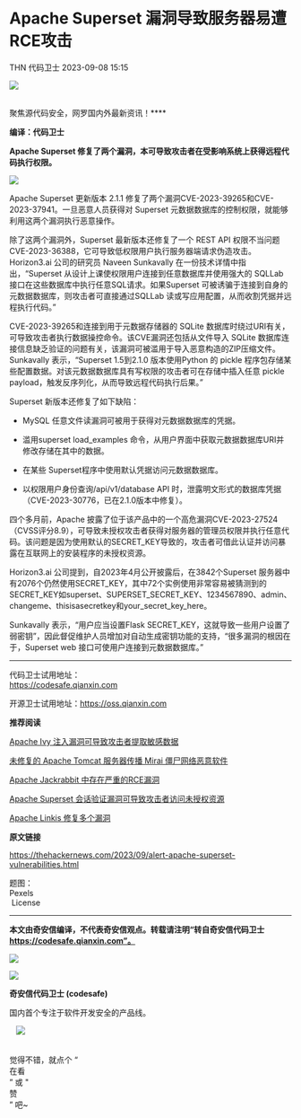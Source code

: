 #  Apache Superset 漏洞导致服务器易遭RCE攻击   
THN  代码卫士   2023-09-08 15:15  
  
![](https://mmbiz.qpic.cn/mmbiz_gif/Az5ZsrEic9ot90z9etZLlU7OTaPOdibteeibJMMmbwc29aJlDOmUicibIRoLdcuEQjtHQ2qjVtZBt0M5eVbYoQzlHiaw/640?wx_fmt=gif "")  
  
   
聚焦源代码安全，网罗国内外最新资讯！****  
  
**编译：代码卫士**  
  
**Apache Superset 修复了两个漏洞，本可导致攻击者在受影响系统上获得远程代码执行权限。**  
  
  
  
  
  
  
  
  
  
  
  
  
  
  
![](https://mmbiz.qpic.cn/mmbiz_png/oBANLWYScMT8XqYSWgGfB0E0gKI28A7K4ZMfr5GCVLeNqIww6FLFUiaazr0LlrFLga3cjEtBqmwonrKU731jsqw/640?wx_fmt=png "")  
  
  
Apache Superset 更新版本 2.1.1 修复了两个漏洞CVE-2023-39265和CVE-2023-37941。一旦恶意人员获得对 Superset 元数据数据库的控制权限，就能够利用这两个漏洞执行恶意操作。  
  
除了这两个漏洞外，Superset 最新版本还修复了一个 REST API 权限不当问题CVE-2023-36388，它可导致低权限用户执行服务器端请求伪造攻击。Horizon3.ai 公司的研究员 Naveen Sunkavally 在一份技术详情中指出，“Superset 从设计上课使权限用户连接到任意数据库并使用强大的 SQLLab 接口在这些数据库中执行任意SQL请求。如果Superset 可被诱骗于连接到自身的元数据数据库，则攻击者可直接通过SQLLab 读或写应用配置，从而收割凭据并远程执行代码。”  
  
CVE-2023-39265和连接到用于元数据存储器的 SQLite 数据库时绕过URI有关，可导致攻击者执行数据操控命令。该CVE漏洞还包括从文件导入 SQLite 数据库连接信息缺乏验证的问题有关，该漏洞可被滥用于导入恶意构造的ZIP压缩文件。Sunkavally 表示，“Superset 1.5到2.1.0 版本使用Python 的 pickle 程序包存储某些配置数据。对该元数据数据库具有写权限的攻击者可在存储中插入任意 pickle payload，触发反序列化，从而导致远程代码执行后果。”  
  
Superset 新版本还修复了如下缺陷：  
  
- MySQL 任意文件读漏洞可被用于获得对元数据数据库的凭据。  
  
- 滥用superset load_examples 命令，从用户界面中获取元数据数据库URI并修改存储在其中的数据。  
  
- 在某些 Superset程序中使用默认凭据访问元数据数据库。  
  
- 以权限用户身份查询/api/v1/database API 时，泄露明文形式的数据库凭据（CVE-2023-30776，已在2.1.0版本中修复）。  
  
  
  
四个多月前，Apache 披露了位于该产品中的一个高危漏洞CVE-2023-27524（CVSS评分8.9），可导致未授权攻击者获得对服务器的管理员权限并执行任意代码。该问题是因为使用默认的SECRET_KEY导致的，攻击者可借此认证并访问暴露在互联网上的安装程序的未授权资源。  
  
Horizon3.ai 公司提到，自2023年4月公开披露后，在3842个Superset 服务器中有2076个仍然使用SECRET_KEY，其中72个实例使用非常容易被猜测到的SECRET_KEY如superset、SUPERSET_SECRET_KEY、1234567890、admin、changeme、thisisasecretkey和your_secret_key_here。  
  
Sunkavally 表示，“用户应当设置Flask SECRET_KEY，这就导致一些用户设置了弱密钥”，因此督促维护人员增加对自动生成密钥功能的支持，“很多漏洞的根因在于，Superset web 接口可使用户连接到元数据数据库。”  
  
****  
代码卫士试用地址：  
https://codesafe.qianxin.com  
  
开源卫士试用地址：https://oss.qianxin.com  
  
  
  
  
  
  
  
  
  
  
  
  
**推荐阅读**  
  
[Apache Ivy 注入漏洞可导致攻击者提取敏感数据](http://mp.weixin.qq.com/s?__biz=MzI2NTg4OTc5Nw==&mid=2247517437&idx=2&sn=b43eb67509ce31f1726c7bb953adb331&chksm=ea94b597dde33c816cc6b6b60429447908b3cbafd3b5194aa4e547412a0c05805aa001546707&scene=21#wechat_redirect)  
  
  
[未修复的 Apache Tomcat 服务器传播 Mirai 僵尸网络恶意软件](http://mp.weixin.qq.com/s?__biz=MzI2NTg4OTc5Nw==&mid=2247517295&idx=1&sn=7f61402b12fbd46cb399a19ff93ca28e&chksm=ea94b505dde33c13b5e70aa9fdbdf02fc8dc58ac05568e19c5af6385458348da2464e9fa4c8b&scene=21#wechat_redirect)  
  
  
[Apache Jackrabbit 中存在严重的RCE漏洞](http://mp.weixin.qq.com/s?__biz=MzI2NTg4OTc5Nw==&mid=2247517243&idx=3&sn=aec30860da6f2a9d9af2ea532a32b258&chksm=ea94b551dde33c4713eeba8084b8b9a9eff3f5fb6ef34ea6ac25267f911bc21fd317e9ca8c8d&scene=21#wechat_redirect)  
  
  
[Apache Superset 会话验证漏洞可导致攻击者访问未授权资源](http://mp.weixin.qq.com/s?__biz=MzI2NTg4OTc5Nw==&mid=2247516346&idx=2&sn=c84ae42d9a4eab4b30b8eba4a27130a5&chksm=ea94b1d0dde338c6da3cc189e548d10cc3511c1ef2d59f067bd428a6efae2df174b66c93b0f6&scene=21#wechat_redirect)  
  
  
[Apache Linkis 修复多个漏洞](http://mp.weixin.qq.com/s?__biz=MzI2NTg4OTc5Nw==&mid=2247516234&idx=1&sn=ba72ac437de85dff898598d11ce97f6d&chksm=ea94b120dde338367ba09290193fddc80c82805257f0aac35587dafcb63dd98f43f418cc767f&scene=21#wechat_redirect)  
  
  
  
  
**原文链接**  
  
https://thehackernews.com/2023/09/alert-apache-superset-vulnerabilities.html  
  
  
题图：  
Pexels  
 License  
  
****  
**本文由奇安信编译，不代表奇安信观点。转载请注明“转自奇安信代码卫士 https://codesafe.qianxin.com”。**  
  
  
  
  
![](https://mmbiz.qpic.cn/mmbiz_jpg/oBANLWYScMSf7nNLWrJL6dkJp7RB8Kl4zxU9ibnQjuvo4VoZ5ic9Q91K3WshWzqEybcroVEOQpgYfx1uYgwJhlFQ/640?wx_fmt=jpeg "")  
  
![](https://mmbiz.qpic.cn/mmbiz_jpg/oBANLWYScMSN5sfviaCuvYQccJZlrr64sRlvcbdWjDic9mPQ8mBBFDCKP6VibiaNE1kDVuoIOiaIVRoTjSsSftGC8gw/640?wx_fmt=jpeg "")  
  
**奇安信代码卫士 (codesafe)**  
  
国内首个专注于软件开发安全的产品线。  
  
   ![](https://mmbiz.qpic.cn/mmbiz_gif/oBANLWYScMQ5iciaeKS21icDIWSVd0M9zEhicFK0rbCJOrgpc09iaH6nvqvsIdckDfxH2K4tu9CvPJgSf7XhGHJwVyQ/640?wx_fmt=gif "")  
  
   
觉得不错，就点个 “  
在看  
” 或 "  
赞  
” 吧~  
  
